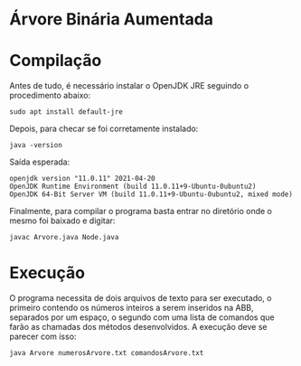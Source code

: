 # Árvore Binária Aumentada

# Compilação

Antes de tudo, é necessário instalar o OpenJDK JRE seguindo o procedimento abaixo:
```
sudo apt install default-jre
```
Depois, para checar se foi corretamente instalado:
```
java -version
```
Saída esperada:
```
openjdk version "11.0.11" 2021-04-20
OpenJDK Runtime Environment (build 11.0.11+9-Ubuntu-0ubuntu2)
OpenJDK 64-Bit Server VM (build 11.0.11+9-Ubuntu-0ubuntu2, mixed mode)
```
Finalmente, para compilar o programa basta entrar no diretório onde o mesmo foi baixado e digitar:
```
javac Arvore.java Node.java
```
# Execução

O programa necessita de dois arquivos de texto para ser executado, o primeiro contendo os números inteiros a serem inseridos na ABB, separados por um espaço, o segundo com uma lista de comandos que farão as chamadas dos métodos desenvolvidos. A execução deve se parecer com isso:
```
java Arvore numerosArvore.txt comandosArvore.txt
```